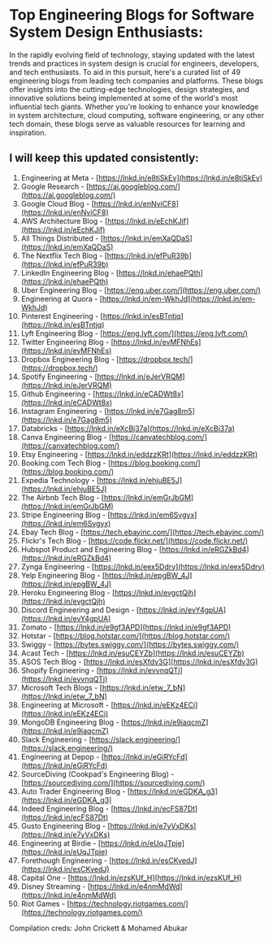 # Top Engineering Blogs for Software System Design Enthusiasts:

In the rapidly evolving field of technology, staying updated with the latest trends and practices in system design is crucial for engineers, developers, and tech enthusiasts. To aid in this pursuit, here's a curated list of 49 engineering blogs from leading tech companies and platforms. These blogs offer insights into the cutting-edge technologies, design strategies, and innovative solutions being implemented at some of the world's most influential tech giants. Whether you're looking to enhance your knowledge in system architecture, cloud computing, software engineering, or any other tech domain, these blogs serve as valuable resources for learning and inspiration.

## I will keep this updated consistently:


1. Engineering at Meta - [https://lnkd.in/e8tiSkEv](https://lnkd.in/e8tiSkEv)
2. Google Research - [https://ai.googleblog.com/](https://ai.googleblog.com/)
3. Google Cloud Blog - [https://lnkd.in/enNviCF8](https://lnkd.in/enNviCF8)
4. AWS Architecture Blog - [https://lnkd.in/eEchKJif](https://lnkd.in/eEchKJif)
5. All Things Distributed - [https://lnkd.in/emXaQDaS](https://lnkd.in/emXaQDaS)
6. The Nextflix Tech Blog - [https://lnkd.in/efPuR39b](https://lnkd.in/efPuR39b)
7. LinkedIn Engineering Blog - [https://lnkd.in/ehaePQth](https://lnkd.in/ehaePQth)
8. Uber Engineering Blog - [https://eng.uber.com/](https://eng.uber.com/)
9. Engineering at Quora - [https://lnkd.in/em-WkhJd](https://lnkd.in/em-WkhJd)
10. Pinterest Engineering - [https://lnkd.in/esBTntjq](https://lnkd.in/esBTntjq)
11. Lyft Engineering Blog - [https://eng.lyft.com/](https://eng.lyft.com/)
12. Twitter Engineering Blog - [https://lnkd.in/evMFNhEs](https://lnkd.in/evMFNhEs)
13. Dropbox Engineering Blog - [https://dropbox.tech/](https://dropbox.tech/)
14. Spotify Engineering - [https://lnkd.in/eJerVRQM](https://lnkd.in/eJerVRQM)
15. Github Engineering - [https://lnkd.in/eCADWt8x](https://lnkd.in/eCADWt8x)
16. Instagram Engineering - [https://lnkd.in/e7Gag8m5](https://lnkd.in/e7Gag8m5)
17. Databricks - [https://lnkd.in/eXcBj37a](https://lnkd.in/eXcBj37a)
18. Canva Engineering Blog - [https://canvatechblog.com/](https://canvatechblog.com/)
19. Etsy Engineering - [https://lnkd.in/eddzzKRt](https://lnkd.in/eddzzKRt)
20. Booking.com Tech Blog - [https://blog.booking.com/](https://blog.booking.com/)
21. Expedia Technology - [https://lnkd.in/ehjuBE5J](https://lnkd.in/ehjuBE5J)
22. The Airbnb Tech Blog - [https://lnkd.in/emGrJbGM](https://lnkd.in/emGrJbGM)
23. Stripe Engineering Blog - [https://lnkd.in/em6Svgyx](https://lnkd.in/em6Svgyx)
24. Ebay Tech Blog - [https://tech.ebayinc.com/](https://tech.ebayinc.com/)
25. Flickr's Tech Blog - [https://code.flickr.net/](https://code.flickr.net/)
26. Hubspot Product and Engineering Blog - [https://lnkd.in/eRGZkBd4](https://lnkd.in/eRGZkBd4)
27. Zynga Engineering - [https://lnkd.in/eex5Ddry](https://lnkd.in/eex5Ddry)
28. Yelp Engineering Blog - [https://lnkd.in/epgBW_4J](https://lnkd.in/epgBW_4J)
29. Heroku Engineering Blog - [https://lnkd.in/evgctQjh](https://lnkd.in/evgctQjh)
30. Discord Engineering and Design - [https://lnkd.in/evY4gpUA](https://lnkd.in/evY4gpUA)
31. Zomato - [https://lnkd.in/e9gf3APD](https://lnkd.in/e9gf3APD)
32. Hotstar - [https://blog.hotstar.com/](https://blog.hotstar.com/)
33. Swiggy - [https://bytes.swiggy.com/](https://bytes.swiggy.com/)
34. Acast Tech - [https://lnkd.in/esuCEYZb](https://lnkd.in/esuCEYZb)
35. ASOS Tech Blog - [https://lnkd.in/esXfdv3G](https://lnkd.in/esXfdv3G)
36. Shopify Engineering - [https://lnkd.in/evvnqQTj](https://lnkd.in/evvnqQTj)
37. Microsoft Tech Blogs - [https://lnkd.in/etw_7_bN](https://lnkd.in/etw_7_bN)
38. Engineering at Microsoft - [https://lnkd.in/eEKz4ECi](https://lnkd.in/eEKz4ECi)
39. MongoDB Engineering Blog - [https://lnkd.in/e9iaqcmZ](https://lnkd.in/e9iaqcmZ)
40. Slack Engineering - [https://slack.engineering/](https://slack.engineering/)
41. Engineering at Depop - [https://lnkd.in/eGjRYcFd](https://lnkd.in/eGjRYcFd)
42. SourceDiving (Cookpad's Engineering Blog) - [https://sourcediving.com/](https://sourcediving.com/)
43. Auto Trader Engineering Blog - [https://lnkd.in/eGDKA_g3](https://lnkd.in/eGDKA_g3)
44. Indeed Engineering Blog - [https://lnkd.in/ecFS87Dt](https://lnkd.in/ecFS87Dt)
45. Gusto Engineering Blog - [https://lnkd.in/e7yVxDKs](https://lnkd.in/e7yVxDKs)
46. Engineering at Birdie - [https://lnkd.in/eUqJTpje](https://lnkd.in/eUqJTpje)
47. Forethough Engineering - [https://lnkd.in/esCKvedJ](https://lnkd.in/esCKvedJ)
48. Capital One - [https://lnkd.in/ezsKUf_H](https://lnkd.in/ezsKUf_H)
49. Disney Streaming - [https://lnkd.in/e4nmMdWd](https://lnkd.in/e4nmMdWd)
50. Riot Games - [https://technology.riotgames.com/](https://technology.riotgames.com/)

Compilation creds: John Crickett & Mohamed Abukar
